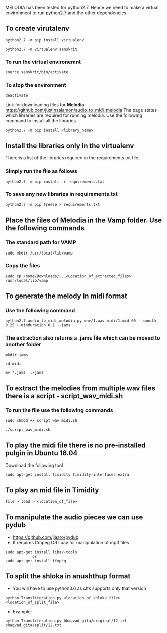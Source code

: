MELODIA has been tested for python2.7. Hence we need to make a virtual environment to run python2.7 and the other dependencies.
## To create virutalenv
```
python2.7 -m pip install virtualenv

python2.7 -m virtualenv sanskrit
```

### To run the virtual environemnt

`source sanskrit/bin/activate`

### To stop the environment

`deactivate`

Link for downloading files for **Melodia**: https://github.com/justinsalamon/audio_to_midi_melodia
The page states which libraries are required for running melodia. Use the following command to install all the libraries

`python2.7 -m pip install <library_name>`

## Install the libraries only in the virtualenv
There is a list of the libraries required in the requirements.txt file.
### Simply run the file as follows

`python2.7 -m pip install -r requirements.txt`

### To save any new libraries in requirements.txt

`python2.7 -m pip freeze > requirements.txt`

## Place the files of Melodia in the Vamp folder. Use the following commands
### The standard path for VAMP

`sudo mkdir /usr/local/lib/vamp`

### Copy the files

`sudo cp /home/Downloads/...<Location_of_extracted_files> /usr/local/lib/vamp`

## To generate the melody in midi format
### Use the following command

`python2.7 audio_to_midi_melodia.py wav/1.wav midi/1.mid 60 --smooth 0.25 --minduration 0.1 --jams`

### The extraction also returns a .jams file which can be moved to another folder

```
mkdir jams

cd midi

mv *.jams ../jams
```

## To extract the melodies from multiple wav files there is a script - script_wav_midi.sh
### To run the file use the following commands

```
sudo chmod +x script_wav_midi.sh

./script_wav_midi.sh
```

## To play the midi file there is no pre-installed pulgin in Ubuntu 16.04
Download the following tool

`sudo apt-get install timidity timidity-interfaces-extra`

## To play an mid file in Timidity

`file > load > <location_of_file>`

## To manipulate the audio pieces we can use **pydub** 
* https://github.com/jiaaro/pydub
* It requires ffmpeg OR libav for manipulation of mp3 files

```
sudo apt-get install libav-tools
            or
sudo apt-get install ffmpeg
```

## To split the shloka in anushthup format
* You will have to use python3.6 as cltk supports only that version

`python Transliteration.py <location_of_shloka_file> <location_of_split_file>`

* Example:

`python Transliteration.py bhagvad_gita/original/12.txt bhagvad_gita/split/12.txt`
